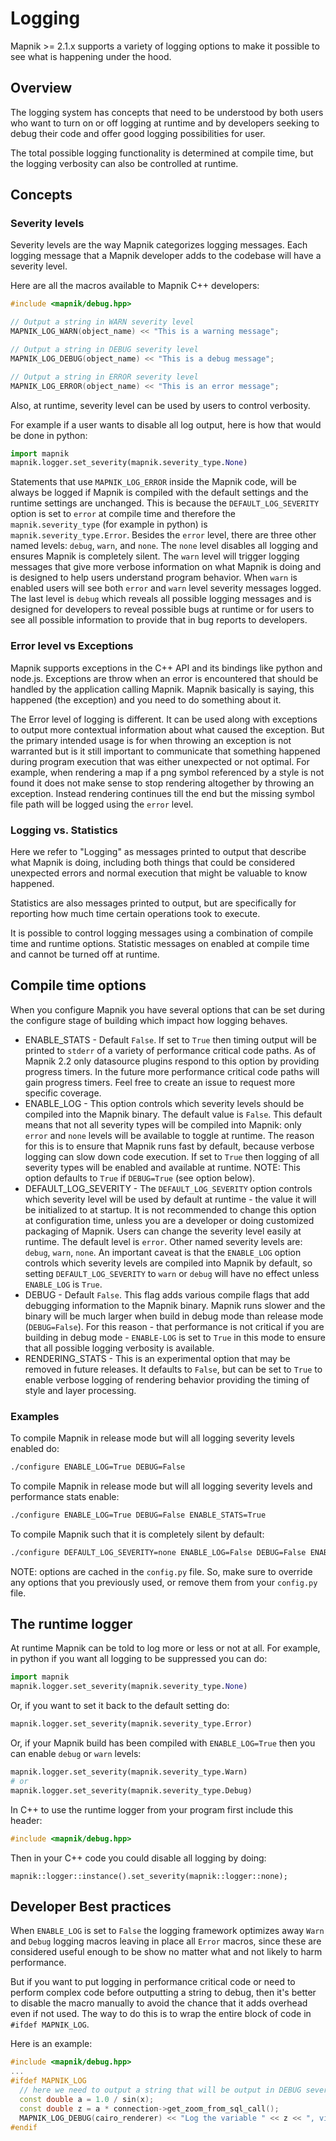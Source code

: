 # Logging

Mapnik >= 2.1.x supports a variety of logging options to make it possible to see what is happening under the hood.

## Overview

The logging system has concepts that need to be understood by both users who want to turn on or off logging at runtime and by developers seeking to debug their code and offer good logging possibilities for user.

The total possible logging functionality is determined at compile time, but the logging verbosity can also be controlled at runtime.

## Concepts

### Severity levels

Severity levels are the way Mapnik categorizes logging messages. Each logging message that a Mapnik developer adds to the codebase will have a severity level.

Here are all the macros available to Mapnik C++ developers:

```cpp
#include <mapnik/debug.hpp>

// Output a string in WARN severity level
MAPNIK_LOG_WARN(object_name) << "This is a warning message";

// Output a string in DEBUG severity level
MAPNIK_LOG_DEBUG(object_name) << "This is a debug message";

// Output a string in ERROR severity level
MAPNIK_LOG_ERROR(object_name) << "This is an error message";
```

Also, at runtime, severity level can be used by users to control verbosity.

For example if a user wants to disable all log output, here is how that would be done in python:

```python
import mapnik
mapnik.logger.set_severity(mapnik.severity_type.None)
```

Statements that use `MAPNIK_LOG_ERROR` inside the Mapnik code, will be always be logged if Mapnik is compiled with the default settings and the runtime settings are unchanged. This is because the `DEFAULT_LOG_SEVERITY` option is set to `error` at compile time and therefore the `mapnik.severity_type` (for example in python) is `mapnik.severity_type.Error`. Besides the `error` level, there are three other named levels: `debug`, `warn`, and `none`. The `none` level disables all logging and ensures Mapnik is completely silent. The `warn` level will trigger logging messages that give more verbose information on what Mapnik is doing and is designed to help users understand program behavior. When `warn` is enabled users will see both `error` and `warn` level severity messages logged. The last level is `debug` which reveals all possible logging messages and is designed for developers to reveal possible bugs at runtime or for users to see all possible information to provide that in bug reports to developers.

### Error level vs Exceptions

Mapnik supports exceptions in the C++ API and its bindings like python and node.js. Exceptions are throw when an error is encountered that should be handled by the application calling Mapnik. Mapnik basically is saying, this happened (the exception) and you need to do something about it.

The Error level of logging is different. It can be used along with exceptions to output more contextual information about what caused the exception. But the primary intended usage is for when throwing an exception is not warranted but is it still important to communicate that something happened during program execution that was either unexpected or not optimal. For example, when rendering a map if a png symbol referenced by a style is not found it does not make sense to stop rendering altogether by throwing an exception. Instead rendering continues till the end but the missing symbol file path will be logged using the `error` level.

### Logging vs. Statistics

Here we refer to "Logging" as messages printed to output that describe what Mapnik is doing, including both things that could be considered unexpected errors and normal execution that might be valuable to know happened.

Statistics are also messages printed to output, but are specifically for reporting how much time certain operations took to execute.

It is possible to control logging messages using a combination of compile time and runtime options. Statistic messages on enabled at compile time and cannot be turned off at runtime.

## Compile time options

When you configure Mapnik you have several options that can be set during the configure stage of building which impact how logging behaves.

- ENABLE_STATS - Default `False`. If set to `True` then timing output will be printed to `stderr` of a variety of performance critical code paths. As of Mapnik 2.2 only datasource plugins respond to this option by providing progress timers. In the future more performance critical code paths will gain progress timers. Feel free to create an issue to request more specific coverage.
- ENABLE_LOG - This option controls which severity levels should be compiled into the Mapnik binary. The default value is `False`. This default means that not all severity types will be compiled into Mapnik: only `error` and `none` levels will be available to toggle at runtime. The reason for this is to ensure that Mapnik runs fast by default, because verbose logging can slow down code execution. If set to `True` then logging of all severity types will be enabled and available at runtime. NOTE: This option defaults to `True` if `DEBUG=True` (see option below).
- DEFAULT_LOG_SEVERITY - The `DEFAULT_LOG_SEVERITY` option controls which severity level will be used by default at runtime - the value it will be initialized to at startup. It is not recommended to change this option at configuration time, unless you are a developer or doing customized packaging of Mapnik. Users can change the severity level easily at runtime. The default level is `error`. Other named severity levels are: `debug`, `warn`, `none`. An important caveat is that the `ENABLE_LOG` option controls which severity levels are compiled into Mapnik by default, so setting `DEFAULT_LOG_SEVERITY` to `warn` or `debug` will have no effect unless `ENABLE_LOG` is `True`.
- DEBUG - Default `False`. This flag adds various compile flags that add debugging information to the Mapnik binary. Mapnik runs slower and the binary will be much larger when build in debug mode than release mode (`DEBUG=False`). For this reason - that performance is not critical if you are building in debug mode - `ENABLE-LOG` is set to `True` in this mode to ensure that all possible logging verbosity is available.
- RENDERING_STATS - This is an experimental option that may be removed in future releases. It defaults to `False`, but can be set to `True` to enable verbose logging of rendering behavior providing the timing of style and layer processing.

### Examples

To compile Mapnik in release mode but will all logging severity levels enabled do:

```sh
./configure ENABLE_LOG=True DEBUG=False
```

To compile Mapnik in release mode but will all logging severity levels and performance stats enable:

```sh
./configure ENABLE_LOG=True DEBUG=False ENABLE_STATS=True
```

To compile Mapnik such that it is completely silent by default:

```sh
./configure DEFAULT_LOG_SEVERITY=none ENABLE_LOG=False DEBUG=False ENABLE_STATS=False
```

NOTE: options are cached in the `config.py` file. So, make sure to override any options that you previously used, or remove them from your `config.py` file.

## The runtime logger

At runtime Mapnik can be told to log more or less or not at all. For example, in python if you want all logging to be suppressed you can do:

```python
import mapnik
mapnik.logger.set_severity(mapnik.severity_type.None)
```

Or, if you want to set it back to the default setting do:

```python
mapnik.logger.set_severity(mapnik.severity_type.Error)
```

Or, if your Mapnik build has been compiled with `ENABLE_LOG=True` then you can enable `debug` or `warn` levels:

```python
mapnik.logger.set_severity(mapnik.severity_type.Warn)
# or
mapnik.logger.set_severity(mapnik.severity_type.Debug)
```

In C++ to use the runtime logger from your program first include this header:

```cpp
#include <mapnik/debug.hpp>
```

Then in your C++ code you could disable all logging by doing:

```
mapnik::logger::instance().set_severity(mapnik::logger::none);
```

## Developer Best practices

When `ENABLE_LOG` is set to `False` the logging framework optimizes away `Warn` and `Debug` logging macros leaving in place all `Error` macros, since these are considered useful enough to be show no matter what and not likely to harm performance.

But if you want to put logging in performance critical code or need to perform complex code before outputting a string to debug, then it's better to disable the macro manually to avoid the chance that it adds overhead even if not used. The way to do this is to wrap the entire block of code in `#ifdef MAPNIK_LOG`.

Here is an example:

```cpp
#include <mapnik/debug.hpp>
...
#ifdef MAPNIK_LOG
  // here we need to output a string that will be output in DEBUG severity level:
  const double a = 1.0 / sin(x);
  const double z = a * connection->get_zoom_from_sql_call();
  MAPNIK_LOG_DEBUG(cairo_renderer) << "Log the variable " << z << ", visible at DEBUG severity level";
#endif
```
